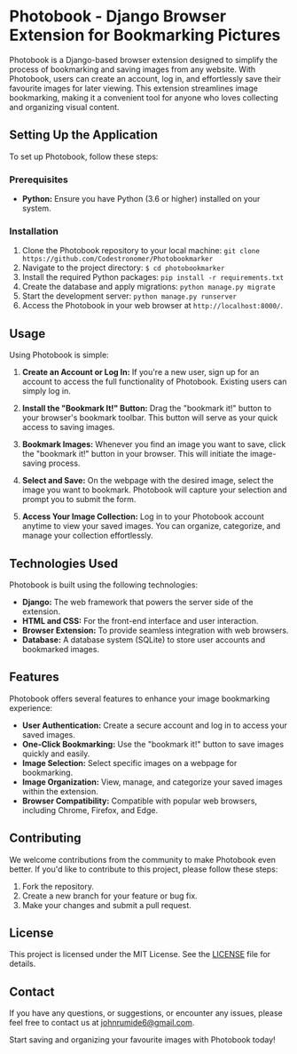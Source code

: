 # Photobook - Django Browser Extension for Bookmarking Pictures

Photobook is a Django-based browser extension designed to simplify the process of bookmarking and saving images from any website. With Photobook, users can create an account, log in, and effortlessly save their favourite images for later viewing. This extension streamlines image bookmarking, making it a convenient tool for anyone who loves collecting and organizing visual content.

## Setting Up the Application

To set up Photobook, follow these steps:

### Prerequisites

- **Python:** Ensure you have Python (3.6 or higher) installed on your system.

### Installation

1. Clone the Photobook repository to your local machine:
   `git clone https://github.com/Codestronomer/Photobookmarker`
2. Navigate to the project directory:
  `$ cd photobookmarker`
3.  Install the required Python packages:
   `pip install -r requirements.txt`
4.  Create the database and apply migrations:
   `python manage.py migrate`
5. Start the development server:
  `python manage.py runserver`
6. Access the Photobook in your web browser at `http://localhost:8000/`.

## Usage

Using Photobook is simple:

1. **Create an Account or Log In:** If you're a new user, sign up for an account to access the full functionality of Photobook. Existing users can simply log in.

2. **Install the "Bookmark It!" Button:** Drag the "bookmark it!" button to your browser's bookmark toolbar. This button will serve as your quick access to saving images.

3. **Bookmark Images:** Whenever you find an image you want to save, click the "bookmark it!" button in your browser. This will initiate the image-saving process.

4. **Select and Save:** On the webpage with the desired image, select the image you want to bookmark. Photobook will capture your selection and prompt you to submit the form.

5. **Access Your Image Collection:** Log in to your Photobook account anytime to view your saved images. You can organize, categorize, and manage your collection effortlessly.

## Technologies Used

Photobook is built using the following technologies:

- **Django:** The web framework that powers the server side of the extension.
- **HTML and CSS:** For the front-end interface and user interaction.
- **Browser Extension:** To provide seamless integration with web browsers.
- **Database:** A database system (SQLite) to store user accounts and bookmarked images.

## Features

Photobook offers several features to enhance your image bookmarking experience:

- **User Authentication:** Create a secure account and log in to access your saved images.
- **One-Click Bookmarking:** Use the "bookmark it!" button to save images quickly and easily.
- **Image Selection:** Select specific images on a webpage for bookmarking.
- **Image Organization:** View, manage, and categorize your saved images within the extension.
- **Browser Compatibility:** Compatible with popular web browsers, including Chrome, Firefox, and Edge.

## Contributing

We welcome contributions from the community to make Photobook even better. If you'd like to contribute to this project, please follow these steps:

1. Fork the repository.
2. Create a new branch for your feature or bug fix.
3. Make your changes and submit a pull request.

## License

This project is licensed under the MIT License. See the [LICENSE](LICENSE) file for details.

## Contact

If you have any questions, or suggestions, or encounter any issues, please feel free to contact us at [johnrumide6@gmail.com](mailto:johnrumide6@gmail.com).

Start saving and organizing your favourite images with Photobook today!
